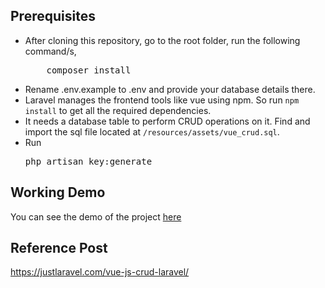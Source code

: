 ## Prerequisites
<ul>
<li>After cloning this repository, go to the root folder, run the following command/s,
<pre>
    composer install
</pre>
</li>
<li>Rename .env.example to .env and provide your database details there.</li>
<li>Laravel manages the frontend tools like vue using npm. So run <code>npm install</code> to get all the required dependencies.</li>
<li>It needs a database table to perform CRUD operations on it. Find and import the sql file located at <code>/resources/assets/vue_crud.sql</code>.</li>
<li>Run <pre>php artisan key:generate</pre> </li>

</ul>

## Working Demo
You can see the demo of the project <a href="http://demos.justlaravel.com/vue-js-crud-laravel/">here</a>

## Reference Post
<a href="https://justlaravel.com/vue-js-crud-laravel/">https://justlaravel.com/vue-js-crud-laravel/
</a>
